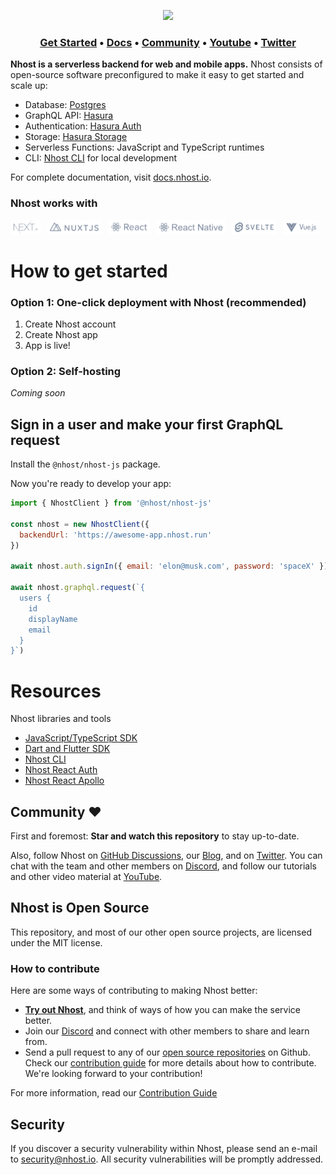 
<div align="center">

<p align="center">
  <img width="237" src="https://raw.githubusercontent.com/nhost/nhost/main/assets/logo.png"/>
</p>
</div>

<h3 align="center">
  <b><a href="https://docs.nhost.io/get-started">Get Started</a></b>
  •
  <a href="https://docs.nhost.io/">Docs</a>
  •
  <a href="https://nhost.io/discord">Community</a>
  •
  <a href="https://www.youtube.com/channel/UCJ7irtvV9Y0EQMxpabb6ntg">Youtube</a>
  •
  <a href="https://twitter.com/nhostio">Twitter</a> 
  </h3>
  
**Nhost is a serverless backend for web and mobile apps.** Nhost consists of open-source software preconfigured to make it easy to get started and scale up:

- Database: [Postgres](https://www.postgresql.org/)
- GraphQL API: [Hasura](https://hasura.io/)
- Authentication: [Hasura Auth](https://github.com/nhost/hasura-auth/)
- Storage: [Hasura Storage](https://github.com/nhost/hasura-backend-plus/)
- Serverless Functions: JavaScript and TypeScript runtimes
- CLI: [Nhost CLI](https://docs.nhost.io/reference/cli) for local development

For complete documentation, visit [docs.nhost.io](http://docs.nhost.io/).

### Nhost works with

<div align="center">
<p style="display: flex; align-items: center;">
<a style="margin-right: 10px;" href="https://github.com/nhost/nhost/tree/main/templates/web/nextjs-apollo"><img src="assets/nextjs.svg"/></a>
<a style="margin-right: 10px;" href="https://github.com/nhost/nhost/tree/main/examples/nuxt-apollo"><img src="assets/nuxtjs.svg"/></a>
<a style="margin-right: 10px;" href="https://github.com/nhost/nhost/tree/main/templates/web/react-apollo"><img src="assets/react.svg"/></a>
<a style="margin-right: 10px;" href="https://github.com/nhost/nhost-dart/tree/main/packages/nhost_flutter_graphql/example"><img src="assets/react-native.svg"/></a>
<a style="margin-right: 10px;" href="https://github.com/nhost/nhost/tree/main/packages/nhost-js"><img src="assets/svelte.svg"/></a>
<a style="margin-right: 10px;" href="https://github.com/nhost/nhost/tree/main/packages/nhost-js"><img src="assets/vuejs.svg"/></a>
</p>
</div>

# How to get started

### Option 1: One-click deployment with Nhost (recommended)

1. Create Nhost account
2. Create Nhost app
3. App is live! 

### Option 2: Self-hosting

*Coming soon*

## Sign in a user and make your first GraphQL request

Install the `@nhost/nhost-js` package.

Now you're ready to develop your app:

```jsx
import { NhostClient } from '@nhost/nhost-js'

const nhost = new NhostClient({
  backendUrl: 'https://awesome-app.nhost.run'
})

await nhost.auth.signIn({ email: 'elon@musk.com', password: 'spaceX' })

await nhost.graphql.request(`{
  users {
    id
    displayName
    email
  }
}`)
```

# Resources

Nhost libraries and tools

- [JavaScript/TypeScript SDK](https://docs.nhost.io/reference/sdk)
- [Dart and Flutter SDK](https://github.com/nhost/nhost-dart)
- [Nhost CLI](https://docs.nhost.io/reference/cli)
- [Nhost React Auth](https://docs.nhost.io/reference/supporting-libraries/react-auth)
- [Nhost React Apollo](https://docs.nhost.io/reference/supporting-libraries/react-apollo)

## Community ❤️

First and foremost: **Star and watch this repository** to stay up-to-date.

Also, follow Nhost on [GitHub Discussions](https://github.com/nhost/nhost/discussions), our [Blog](https://nhost.io/blog), and on [Twitter](https://twitter.com/nhostio). You can chat with the team and other members on [Discord](https://discord.com/invite/9V7Qb2U), and follow our tutorials and other video material at [YouTube](https://www.youtube.com/channel/UCJ7irtvV9Y0EQMxpabb6ntg?view_as=subscriber).

## Nhost is Open Source

This repository, and most of our other open source projects, are licensed under the MIT license.

### How to contribute

Here are some ways of contributing to making Nhost better:

- **[Try out Nhost](https://docs.nhost.io/get-started/quick-start)**, and think of ways of how you can make the service better.
- Join our [Discord](https://discord.com/invite/9V7Qb2U) and connect with other members to share and learn from.
- Send a pull request to any of our [open source repositories](https://github.com/nhost) on Github. Check our [contribution guide](https://github.com/nhost/nhost/blob/main/CONTRIBUTING.md) for more details about how to contribute. We're looking forward to your contribution!

For more information, read our [Contribution Guide](https://github.com/nhost/nhost/blob/main/CONTRIBUTING.md)

## Security

If you discover a security vulnerability within Nhost, please send an e-mail to [security@nhost.io](mailto:security@nhost.io). All security vulnerabilities will be promptly addressed.
